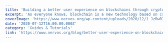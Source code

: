 ```yaml
---
title: 'Building a better user experience on blockchains through cryptography'
excerpt: 'As everyone knows, blockchain is a new technology based on cryptography, economics, and network science. For the general public, cryptography is not an easily accessible subject. Furthermore, it is th'
coverImage: 'https://www.nervos.org/wp-content/uploads/2020/12/1_JzRwR36Tvr4hYAsJPYSO9Q.png'
date: '2020-07-12T16:00:00.000Z'
category: 'Guides & Tutorials'
link: 'https://www.nervos.org/blog/better-user-experience-on-blockchains-through-cryptography'
---
```


